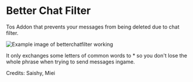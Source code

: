 # Better Chat Filter
Tos Addon that prevents your messages from being deleted due to chat filter.

![Example image of betterchatfilter working](http://i.imgur.com/whXZrGK.png)

It only exchanges some letters of common words to * so you don't lose the whole phrase when trying to send messages ingame.


Credits: Saishy, Miei
